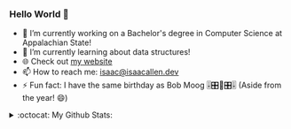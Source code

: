 ### Hello World 👋

- 🔭 I’m currently working on a Bachelor's degree in Computer Science at Appalachian State!
- 🌱 I’m currently learning about data structures!
- :globe_with_meridians: Check out [my website](https://isaacallen.dev)
- 📫 How to reach me: isaac@isaacallen.dev
- ⚡ Fun fact: I have the same birthday as Bob Moog 🎚🎛🎹🎛🎚 (Aside from the year! 😄)

<details>
  <summary>:octocat: My Github Stats:</summary>
  
  <img align="left" alt="IsaacMAllen's Github Stats" src="https://github-readme-stats-git-master.isaacmallen.vercel.app/api?username=IsaacMAllen&show_icons=true&hide_border=true&count_private=true&hide_title=true" />
  
</details>
